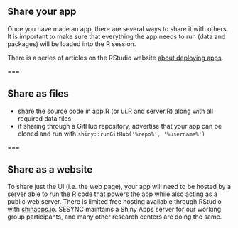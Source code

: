 ---
---

## Share your app

Once you have made an app, there are several ways to share it with others. It is important to make sure that everything the app needs to run (data and packages) will be loaded into the R session. 

There is a series of articles on the RStudio website [about deploying apps](http://shiny.rstudio.com/articles/#deployment).

===

## Share as files

- share the source code in app.R (or ui.R and server.R) along with all required data files
- if sharing through a GitHub repository, advertise that your app can be cloned and run with `shiny::runGitHub('%repo%', '%username%')`

===

## Share as a website

To share just the UI (i.e. the web page), your app will need to be hosted by a server able to run the R code that powers the app while also acting as a public web server. There is limited free hosting available through RStudio with [shinapps.io](http://www.shinyapps.io/). SESYNC maintains a Shiny Apps server for our working group participants, and many other research centers are doing the same.
